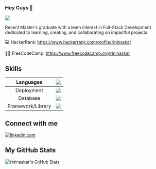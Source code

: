 ### Hey Guys 👋 
![](https://komarev.com/ghpvc/?username=rininaskar&color=blue)

Recent Master's graduate with a keen interest in Full-Stack Development dedicated to learning, creating, and collaborating on impactful projects.

💻 HackerRank: https://www.hackerrank.com/profile/rininaskar

👨‍💻 FreeCodeCamp: https://www.freecodecamp.org/rininaskar

## Skills

| Languages  | [![](https://skillicons.dev/icons?i=js,java)](https://skillicons.dev) |
| :-------------: | :-------------: |
| Deployment | [![](https://skillicons.dev/icons?i=github)](https://skillicons.dev) |
| Database | [![](https://skillicons.dev/icons?i=mysql,mongodb)](https://skillicons.dev) |
| Framework/Library | [![](https://skillicons.dev/icons?i=react)](https://go-skill-icons.vercel.app) |

## Connect with me 

[![linkedin.com](https://img.shields.io/badge/LinkedIn-0077B5?style=for-the-badge&logo=linkedin&logoColor=white)](https://www.linkedin.com/in/rininaskar/)

## My GitHub Stats

![rininaskar's GitHub Stats](https://github-readme-stats.vercel.app/api?username=rininaskar&show_icons=true&hide_border=false&title_color=ff652f&icon_color=FFE400&bg_color=09131B&text_color=ffffff&border_color=0c1a25)
